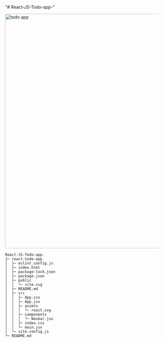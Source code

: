 "# React-JS-Todo-app-" 

<img width="769" alt="todo app" src="https://github.com/user-attachments/assets/6ecb7fb7-7072-417e-b9e3-5bce31f45987">

```
React-JS-Todo-app-
├─ react-todo-app
│  ├─ eslint.config.js
│  ├─ index.html
│  ├─ package-lock.json
│  ├─ package.json
│  ├─ public
│  │  └─ vite.svg
│  ├─ README.md
│  ├─ src
│  │  ├─ App.css
│  │  ├─ App.jsx
│  │  ├─ assets
│  │  │  └─ react.svg
│  │  ├─ components
│  │  │  └─ Navbar.jsx
│  │  ├─ index.css
│  │  └─ main.jsx
│  └─ vite.config.js
└─ README.md

```



